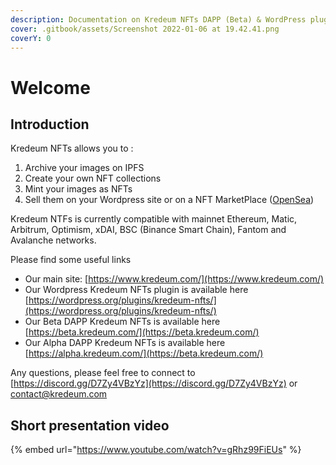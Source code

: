 ```yaml
---
description: Documentation on Kredeum NFTs DAPP (Beta) & WordPress plugin v0.17.0 (Beta)
cover: .gitbook/assets/Screenshot 2022-01-06 at 19.42.41.png
coverY: 0
---
```


# Welcome

## Introduction

Kredeum NFTs allows you to :

1. Archive your images on IPFS
2. Create your own NFT collections
3. Mint your images as NFTs
4. Sell them on your Wordpress site or on a NFT MarketPlace ([OpenSea](https://opensea.io/))

Kredeum NTFs is currently compatible with mainnet Ethereum, Matic, Arbitrum, Optimism, xDAI, BSC (Binance Smart Chain), Fantom and Avalanche networks.



Please find some useful links

* Our main site: [https://www.kredeum.com/](https://www.kredeum.com/)
* Our Wordpress Kredeum NFTs plugin is available here [https://wordpress.org/plugins/kredeum-nfts/](https://wordpress.org/plugins/kredeum-nfts/)
* Our Beta DAPP Kredeum NFTs is available here [https://beta.kredeum.com/](https://beta.kredeum.com/)
* Our Alpha DAPP Kredeum NFTs is available here [https://alpha.kredeum.com/](https://beta.kredeum.com/)



Any questions, please feel free to connect to [https://discord.gg/D7Zy4VBzYz](https://discord.gg/D7Zy4VBzYz) or [contact@kredeum.com](mailto:contact@kredeum.com)

## Short presentation video

{% embed url="https://www.youtube.com/watch?v=gRhz99FiEUs" %}

